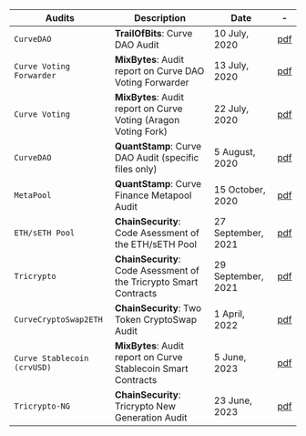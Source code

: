 | Audits      | Description  |  Date  | -  |
| --------- | -------- | -------- | ------ |
| `CurveDAO` | **TrailOfBits**: Curve DAO Audit  | 10 July, 2020 | [pdf](../../pdf/curve-dao-ToB-final.pdf) |
| `Curve Voting Forwarder` | **MixBytes**: Audit report on Curve DAO Voting Forwarder | 13 July, 2020 |  [pdf](../../pdf/Curve%20Finance%20DAO%20Voting%20Forwarder%20Security%20Audit%20Report.pdf) |
| `Curve Voting` | **MixBytes**: Audit report on Curve Voting (Aragon Voting Fork) | 22 July, 2020 | [pdf](../../pdf/Curve%20Finance%20DAO%20Voting%20Security%20Audit%20Report.pdf)  |
| `CurveDAO` | **QuantStamp**: Curve DAO Audit (specific files only)  | 5 August, 2020 | [pdf](../../pdf/curve-dao-quantstamp.pdf) |
| `MetaPool` | **QuantStamp**: Curve Finance Metapool Audit  | 15 October, 2020 | [pdf](../../pdf/CurveMetapoolAudit.pdf) |
| `ETH/sETH Pool` | **ChainSecurity**: Code Asessment of the ETH/sETH Pool | 27 September, 2021 | [pdf](../../pdf/ChainSecurity_Curve_Finance_Curve_ETH_sETH_Smart-contract-audit_September-27th-2021.pdf) |
| `Tricrypto` | **ChainSecurity**: Code Asessment of the Tricrypto Smart Contracts | 29 September, 2021  |  [pdf](../../pdf/ChainSecurity_Curve-Finance-_-Tricrypto_smart-contract-audit_-September-2021.pdf) |
| `CurveCryptoSwap2ETH` | **ChainSecurity**: Two Token CryptoSwap Audit | 1 April, 2022  |  [pdf](../../pdf/private_ChainSecurity_Curve_CurveCryptoSwap2ETH_audit_draft.pdf) |
| `Curve Stablecoin (crvUSD)` | **MixBytes**: Audit report on Curve Stablecoin Smart Contracts | 5 June, 2023  | [pdf](../../pdf/Curve%20Stablecoin%20(crvUSD)%20Security%20Audit%20Report.pdf)  |
| `Tricrypto-NG` | **ChainSecurity**: Tricrypto New Generation Audit | 23 June, 2023 |  [pdf](../../pdf/ChainSecurity_Curve_tricrypto-ng_audit.pdf) |

